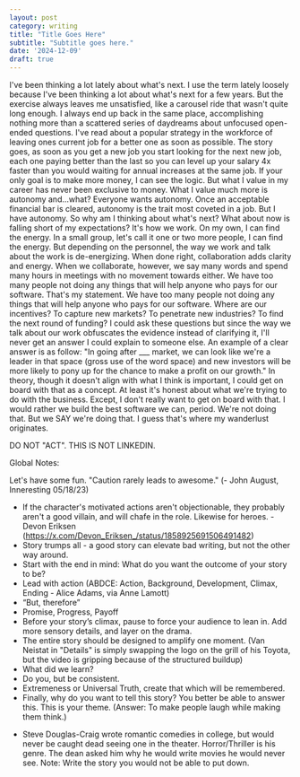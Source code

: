 ```yaml
---
layout: post
category: writing
title: "Title Goes Here"
subtitle: "Subtitle goes here."
date: '2024-12-09'
draft: true
---
```


I've been thinking a lot lately about what's next. I use the term lately loosely because I've been thinking a lot about what's next for a few years. But the exercise always leaves me unsatisfied, like a carousel ride that wasn't quite long enough. I always end up back in the same place, accomplishing nothing more than a scattered series of daydreams about unfocused open-ended questions. I've read about a popular strategy in the workforce of leaving ones current job for a better one as soon as possible. The story goes, as soon as you get a new job you start looking for the next new job, each one paying better than the last so you can level up your salary 4x faster than you would waiting for annual increases at the same job. If your only goal is to make more money, I can see the logic. But what I value in my career has never been exclusive to money. What I value much more is autonomy and...what? Everyone wants autonomy. Once an acceptable financial bar is cleared, autonomy is the trait most coveted in a job. But I have autonomy. So why am I thinking about what's next? What about now is falling short of my expectations? It's how we work. On my own, I can find the energy. In a small group, let's call it one or two more people, I can find the energy. But depending on the personnel, the way we work and talk about the work is de-energizing. When done right, collaboration adds clarity and energy. When we collaborate, however, we say many words and spend many hours in meetings with no movement towards either. We have too many people not doing any things that will help anyone who pays for our software. That's my statement. We have too many people not doing any things that will help anyone who pays for our software. Where are our incentives? To capture new markets? To penetrate new industries? To find the next round of funding? I could ask these questions but since the way we talk about our work obfuscates the evidence instead of clarifying it, I'll never get an answer I could explain to someone else. An example of a clear answer is as follow: "In going after ___ market, we can look like we're a leader in that space (gross use of the word space) and new investors will be more likely to pony up for the chance to make a profit on our growth." In theory, though it doesn't align with what I think is important, I could get on board with that as a concept. At least it's honest about what we're trying to do with the business. Except, I don't really want to get on board with that. I would rather we build the best software we can, period. We're not doing that. But we SAY we're doing that. I guess that's where my wanderlust originates. 

DO NOT "ACT". THIS IS NOT LINKEDIN.

Global Notes:

Let's have some fun. "Caution rarely leads to awesome." (- John August, Inneresting 05/18/23)

- If the character's motivated actions aren't objectionable, they probably aren't a good villain, and will chafe in the role. Likewise for heroes. -Devon Eriksen (https://x.com/Devon_Eriksen_/status/1858925691506491482)
- Story trumps all - a good story can elevate bad writing, but not the other way around.
- Start with the end in mind: What do you want the outcome of your story to be?
- Lead with action (ABDCE: Action, Background, Development, Climax, Ending - Alice Adams, via Anne Lamott)
- “But, therefore”
- Promise, Progress, Payoff
- Before your story’s climax, pause to force your audience to lean in. Add more sensory details, and layer on the drama.
- The entire story should be designed to amplify one moment. (Van Neistat in "Details" is simply swapping the logo on the grill of his Toyota, but the video is gripping because of the structured buildup)
- What did we learn?
- Do you, but be consistent.
- Extremeness or Universal Truth, create that which will be remembered.
- Finally, why do you want to tell this story? You better be able to answer this. This is your theme. (Answer: To make people laugh while making them think.)

<!-- Candidate note -->
- Steve Douglas-Craig wrote romantic comedies in college, but would never be caught dead seeing one in the theater. Horror/Thriller is his genre. The dean asked him why he would write movies he would never see. Note: Write the story you would not be able to put down.